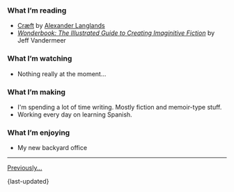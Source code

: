 ### What I’m reading

- [Cræft](https://alexlanglands.wordpress.com/craeft/) by [Alexander Langlands](https://alexlanglands.wordpress.com)
- _[Wonderbook: The Illustrated Guide to Creating Imaginitive Fiction](https://wonderbooknow.com)_ by Jeff Vandermeer

### What I’m watching

- Nothing really at the moment...

### What I’m making

- I'm spending a lot of time writing. Mostly fiction and memoir-type stuff.
- Working every day on learning Spanish.

### What I’m enjoying

- My new backyard office

---

[Previously...](https://lritter.io/previously)

{last-updated}

